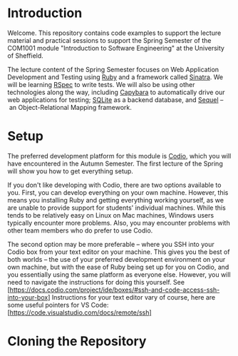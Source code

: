 # Introduction

Welcome. This repository contains code examples to support the lecture material
and practical sessions to support the Spring Semester of the COM1001 module
"Introduction to Software Engineering" at the University of Sheffield.

The lecture content of the Spring Semester focuses on Web Application
Development and Testing using [Ruby](https://www.ruby-lang.org/) and a framework
called [Sinatra](http://sinatrarb.com/). We will be learning
[RSpec](https://rspec.info/) to write tests. We will also be using other
technologies along the way, including
[Capybara](https://teamcapybara.github.io/capybara/) to automatically drive our
web applications for testing; [SQLite](https://www.sqlite.org/) as a backend
database, and [Sequel](https://sequel.jeremyevans.net/) – an Object-Relational
Mapping framework.

# Setup

The preferred development platform for this module is
[Codio](https://www.codio.com/), which you will have encountered in the Autumn
Semester. The first lecture of the Spring will show you how to get everything
setup.

If you don't like developing with Codio, there are two options available to you.
First, you can develop everything on your own machine. However, this means you
installing Ruby and getting everything working yourself, as we are unable to
provide support for students' individual machines. While this tends to be
relatively easy on Linux on Mac machines, Windows users typically encounter more
problems. Also, you may encounter problems with other team members who do prefer
to use Codio. 

The second option may be more preferable – where you SSH into your Codio box
from your text editor on your machine. This gives you the best of both worlds
– the use of your preferred development environment on your own machine, but
with the ease of Ruby being set up for you on Codio, and you essentially using
the same platform as everyone else. However, you will need to navigate the
instructions for doing this yourself. See
[https://docs.codio.com/project/ide/boxes/#ssh-and-code-access-ssh-into-your-box]
Instructions for your text editor vary of course, here are some useful pointers
for VS Code: [https://code.visualstudio.com/docs/remote/ssh]

# Cloning the Repository
